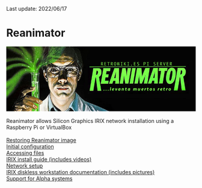 Last update: 2022/06/17
# Reanimator
<img alt="REANIMATOR.jpg" src="REANIMATOR.jpg" align="middle"><br>
<br>
Reanimator allows Silicon Graphics IRIX network installation using a Raspberry Pi or VirtualBox<br>
<br>
<a href=restoring_image.md target="_blank">Restoring Reanimator image</a><br>
<a href=initial_configuration.md target="_blank">Initial configuration</a><br>
<a href=accessing_files.md target="_blank">Accessing files</a><br>
<a href=install_guide.md target="_blank">IRIX install guide (includes videos)</a><br>
<a href=network_setup.md target="_blank">Network setup</a><br>
<a href=https://github.com/Linux-RISC/IRIX-diskless-workstation target="_blank">IRIX diskless workstation documentation (includes pictures)</a><br>
<a href=alpha_systems.md target="_blank">Support for Alpha systems</a><br>
